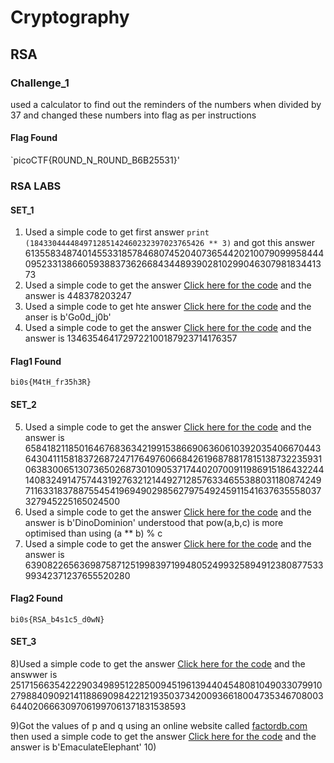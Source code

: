 # Cryptography
## RSA
### Challenge_1
used a calculator to find out the reminders of the numbers when divided by 37 and changed these numbers into flag as per instructions
#### Flag Found
`picoCTF{R0UND_N_R0UND_B6B25531}'
### RSA LABS
#### SET_1
1) Used a simple code to get first answer ` print (184330444484971285142460232397023765426 ** 3) `  and got this answer 6135583487401455331857846807452040736544202100790999584440952331386605938837362668434489390281029904630798183441373
2) Used a simple code to get the answer [Click here for the code](https://codebeautify.org/alleditor/y23e1e04f) and the answer is 448378203247
3) Used a simple code to get hte answer [Click here for the code](https://codebeautify.org/alleditor/y23b9b320) and the anser is b'Go0d_j0b'
4) Used a simple code to get the answer [Click here for the code](https://codebeautify.org/alleditor/y2395d8fb) and the answer is 1346354641729722100187923714176357
#### Flag1 Found
`bi0s{M4tH_fr35h3R}`
#### SET_2
5) Used a simple code to get the answer [Click here for the code](https://codebeautify.org/alleditor/y236f4209) and the answer is 65841821185016467683634219915386690636061039203540667044364304111581837268724717649760668426196878817815138732235931063830065130736502687301090537174402070091198691518643224414083249147574431927632121449271285763346553880311808742497116331837887554541969490298562797549245911541637635558037327945225165024500
6) Used a simple code to get the answer [Click here for the code](https://codebeautify.org/alleditor/y2363ec4e) and the answer is b'DinoDominion'
   understood that pow(a,b,c) is more optimised than using (a ** b) % c
7) Used a simple code to get the answer [Click here for the code](https://codebeautify.org/alleditor/y2350066b) and the answer is  63908226563698758712519983971994805249932589491238087753399342371237655520280
#### Flag2 Found
`bi0s{RSA_b4s1c5_d0wN}`
#### SET_3
8)Used a simple code to get the answer [Click here for the code](https://codebeautify.org/alleditor/y232cd041) and the answwer is 2517156635422290349895122850094519613944045480810490330799102798840909214118869098422121935037342009366180047353467080036440206663097061997061371831538593

9)Got the values of p and q using an online website called [factordb.com](factordb.com) then used a simple code to get the answer [Click here for the code](https://codebeautify.org/alleditor/y238b1455) and the answer is b'EmaculateElephant'
10)
